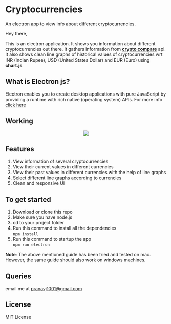 # Cryptocurrencies
An electron app to view info about different cryptocurrencies.

Hey there,

This is an electron application. It shows you information about different cryptocurrencies out there. 
It gathers information from [**crypto compare**](https://www.cryptocompare.com/api/) api. 
It also shows clean line graphs of historical values of cryptocurrencies wrt INR (Indian Rupee), USD (United States Dollar) and EUR (Euro) using **chart.js**

## What is Electron js?

Electron enables you to create desktop applications with pure JavaScript by providing a runtime with rich native (operating system) APIs.
For more info [click here](https://electronjs.org)

## Working

<p align="center">
<img src="cryptocurrencies23fps.gif">
</p>

## Features

1. View information of several cryptocurrencies
2. View their current values in different currencies
3. View their past values in different currencies with the help of line graphs
4. Select different line graphs according to currencies
5. Clean and responsive UI

## To get started

1. Download or clone this repo
2. Make sure you have node.js
3. cd to your project folder
4. Run this command to install all the dependencies<br>
```npm install```
6. Run this command to startup the app<br>
```npm run electron```

**Note**: The above mentioned guide has been tried and tested on mac. However, the same guide should also work on windows machines.

## Queries

email me at pranavj1001@gmail.com

## License

MIT License

